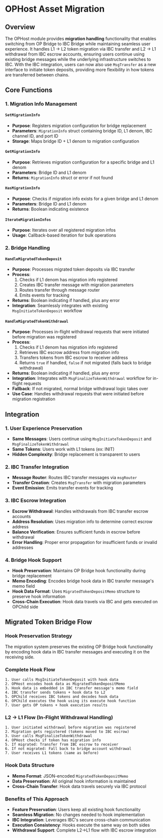 # OPHost Asset Migration

## Overview

The OPHost module provides **migration handling** functionality that enables switching from OP Bridge to IBC Bridge while maintaining seamless user experience. It handles L1 → L2 token migration via IBC transfer and L2 → L1 withdrawal from IBC escrow accounts, ensuring users continue using existing bridge messages while the underlying infrastructure switches to IBC. With the IBC integration, users can now also use `MsgTransfer` as a new interface to initiate token deposits, providing more flexibility in how tokens are transferred between chains.

## Core Functions

### 1. Migration Info Management

#### `SetMigrationInfo`

- **Purpose**: Registers migration configuration for bridge replacement
- **Parameters**: `MigrationInfo` struct containing bridge ID, L1 denom, IBC channel ID, and port ID
- **Storage**: Maps bridge ID + L1 denom to migration configuration

#### `GetMigrationInfo`

- **Purpose**: Retrieves migration configuration for a specific bridge and L1 denom
- **Parameters**: Bridge ID and L1 denom
- **Returns**: `MigrationInfo` struct or error if not found

#### `HasMigrationInfo`

- **Purpose**: Checks if migration info exists for a given bridge and L1 denom
- **Parameters**: Bridge ID and L1 denom
- **Returns**: Boolean indicating existence

#### `IterateMigrationInfos`

- **Purpose**: Iterates over all registered migration infos
- **Usage**: Callback-based iteration for bulk operations

### 2. Bridge Handling

#### `HandleMigratedTokenDeposit`

- **Purpose**: Processes migrated token deposits via IBC transfer
- **Process**:
  1. Checks if L1 denom has migration info registered
  2. Creates IBC transfer message with migration parameters
  3. Routes transfer through message router
  4. Emits events for tracking
- **Returns**: Boolean indicating if handled, plus any error
- **Integration**: Seamlessly integrates with existing `MsgInitiateTokenDeposit` workflow

#### `HandleMigratedTokenWithdrawal`

- **Purpose**: Processes in-flight withdrawal requests that were initiated before migration was registered
- **Process**:
  1. Checks if L1 denom has migration info registered
  2. Retrieves IBC escrow address from migration info
  3. Transfers tokens from IBC escrow to receiver address
  4. Returns `true` if handled, `false` if not migrated (falls back to bridge withdrawal)
- **Returns**: Boolean indicating if handled, plus any error
- **Integration**: Integrates with `MsgFinalizeTokenWithdrawal` workflow for in-flight requests
- **Fallback**: If not migrated, normal bridge withdrawal logic takes over
- **Use Case**: Handles withdrawal requests that were initiated before migration registration

## Integration

### 1. User Experience Preservation

- **Same Messages**: Users continue using `MsgInitiateTokenDeposit` and `MsgFinalizeTokenWithdrawal`
- **Same Tokens**: Users work with L1 tokens (ex: INIT)
- **Hidden Complexity**: Bridge replacement is transparent to users

### 2. IBC Transfer Integration

- **Message Router**: Routes IBC transfer messages via `msgRouter`
- **Transfer Creation**: Creates `MsgTransfer` with migration parameters
- **Event Emission**: Emits transfer events for tracking

### 3. IBC Escrow Integration

- **Escrow Withdrawal**: Handles withdrawals from IBC transfer escrow accounts
- **Address Resolution**: Uses migration info to determine correct escrow address
- **Balance Verification**: Ensures sufficient funds in escrow before withdrawal
- **Error Handling**: Proper error propagation for insufficient funds or invalid addresses

### 4. Bridge Hook Support

- **Hook Preservation**: Maintains OP Bridge hook functionality during bridge replacement
- **Memo Encoding**: Encodes bridge hook data in IBC transfer message's memo field
- **Hook Data Format**: Uses `MigratedTokenDepositMemo` structure to preserve hook information
- **Cross-Chain Execution**: Hook data travels via IBC and gets executed on OPChild side

## Migrated Token Bridge Flow

### Hook Preservation Strategy

The migration system preserves the existing OP Bridge hook functionality by encoding hook data in IBC transfer messages and executing it on the receiving side.

### Complete Hook Flow

```plaintext
1. User calls MsgInitiateTokenDeposit with hook data
2. OPHost encodes hook data as MigratedTokenDepositMemo
3. Hook data is embedded in IBC transfer message's memo field
4. IBC transfer sends tokens + hook data to L2
5. OPChild receives IBC tokens and decodes hook data
6. OPChild executes the hook using its execute hook function
7. User gets OP tokens + hook execution results
```

### L2 → L1 Flow (In-Flight Withdrawal Handling)

```plaintext
1. User initiated withdrawal before migration was registered
2. Migration gets registered (tokens moved to IBC escrow)
3. User calls MsgFinalizeTokenWithdrawal
4. OPHost checks if token has migration info
5. If migrated: Transfer from IBC escrow to receiver
6. If not migrated: Fall back to bridge account withdrawal
7. User receives L1 tokens (same as before)
```

### Hook Data Structure

- **Memo Format**: JSON-encoded `MigratedTokenDepositMemo`
- **Data Preservation**: All original hook information is maintained
- **Cross-Chain Transfer**: Hook data travels securely via IBC protocol

### Benefits of This Approach

- **Feature Preservation**: Users keep all existing hook functionality
- **Seamless Migration**: No changes needed to hook implementation
- **IBC Integration**: Leverages IBC's secure cross-chain communication
- **Execution Consistency**: Hooks execute the same way on both sides
- **Withdrawal Support**: Complete L2→L1 flow with IBC escrow integration
